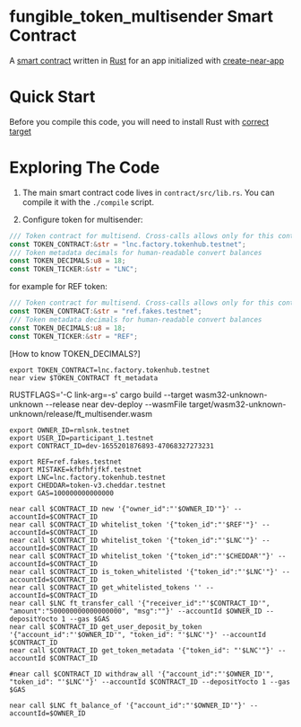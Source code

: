 fungible_token_multisender Smart Contract
==================

A [smart contract] written in [Rust] for an app initialized with [create-near-app]


Quick Start
===========

Before you compile this code, you will need to install Rust with [correct target]


Exploring The Code
==================

   1. The main smart contract code lives in `contract/src/lib.rs`. You can compile it with
   the `./compile` script.

   2. Configure token for multisender:
   ```rust
   /// Token contract for multisend. Cross-calls allows only for this contract
   const TOKEN_CONTRACT:&str = "lnc.factory.tokenhub.testnet";
   /// Token metadata decimals for human-readable convert balances
   const TOKEN_DECIMALS:u8 = 18;
   const TOKEN_TICKER:&str = "LNC";
   ```
   for example for REF token:
   ```rust
   /// Token contract for multisend. Cross-calls allows only for this contract
   const TOKEN_CONTRACT:&str = "ref.fakes.testnet";
   /// Token metadata decimals for human-readable convert balances
   const TOKEN_DECIMALS:u8 = 18;
   const TOKEN_TICKER:&str = "REF";
   ```

  [How to know TOKEN_DECIMALS?]
  ```shell
  export TOKEN_CONTRACT=lnc.factory.tokenhub.testnet
  near view $TOKEN_CONTRACT ft_metadata
  ```

  [smart contract]: https://docs.near.org/docs/develop/contracts/overview
  [Rust]: https://www.rust-lang.org/
  [create-near-app]: https://github.com/near/create-near-app
  [correct target]: https://github.com/near/near-sdk-rs#pre-requisites
  [cargo]: https://doc.rust-lang.org/book/ch01-03-hello-cargo.html


  RUSTFLAGS='-C link-arg=-s' cargo build --target wasm32-unknown-unknown --release
  near dev-deploy --wasmFile target/wasm32-unknown-unknown/release/ft_multisender.wasm

```shell
export OWNER_ID=rmlsnk.testnet
export USER_ID=participant_1.testnet
export CONTRACT_ID=dev-1655201876893-47068327273231

export REF=ref.fakes.testnet
export MISTAKE=kfbfhfjfkf.testnet
export LNC=lnc.factory.tokenhub.testnet
export CHEDDAR=token-v3.cheddar.testnet
export GAS=100000000000000
```

```shell
near call $CONTRACT_ID new '{"owner_id":"'$OWNER_ID'"}' --accountId=$CONTRACT_ID
near call $CONTRACT_ID whitelist_token '{"token_id":"'$REF'"}' --accountId=$CONTRACT_ID
near call $CONTRACT_ID whitelist_token '{"token_id":"'$LNC'"}' --accountId=$CONTRACT_ID
near call $CONTRACT_ID whitelist_token '{"token_id":"'$CHEDDAR'"}' --accountId=$CONTRACT_ID
near call $CONTRACT_ID is_token_whitelisted '{"token_id":"'$LNC'"}' --accountId=$CONTRACT_ID
near call $CONTRACT_ID get_whitelisted_tokens '' --accountId=$CONTRACT_ID
near call $LNC ft_transfer_call '{"receiver_id":"'$CONTRACT_ID'", "amount":"500000000000000000", "msg":""}' --accountId $OWNER_ID --depositYocto 1 --gas $GAS
near call $CONTRACT_ID get_user_deposit_by_token '{"account_id":"'$OWNER_ID'", "token_id": "'$LNC'"}' --accountId $CONTRACT_ID
near call $CONTRACT_ID get_token_metadata '{"token_id": "'$LNC'"}' --accountId $CONTRACT_ID 

#near call $CONTRACT_ID withdraw_all '{"account_id":"'$OWNER_ID'", "token_id": "'$LNC'"}' --accountId $CONTRACT_ID --depositYocto 1 --gas $GAS
```



```shell
near call $LNC ft_balance_of '{"account_id":"'$OWNER_ID'"}' --accountId=$OWNER_ID
```